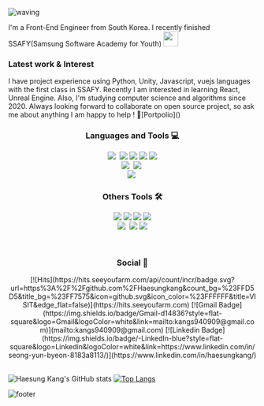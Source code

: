 ![waving](https://capsule-render.vercel.app/api?type=waving&height=250&text=HaeSung%20Kang&fontAlign=50&fontAlignY=40&desc=Collaborative%20Front-end%20Engineer&descSize=20&descAlign=60&color=gradient)

<p>
I'm a Front-End Engineer from South Korea. I recently finished SSAFY(Samsung Software Academy for Youth) <img src="https://media.giphy.com/media/WUlplcMpOCEmTGBtBW/giphy.gif" width="30">
</p>

<h3> Latest work & Interest</h3>
I have project experience using Python, Unity, Javascript, vuejs languages with the first class in SSAFY. Recently I am interested in learning React, Unreal Engine. Also, I'm studying computer science and algorithms since 2020. Always looking forward to collaborate on open source project, so ask me about anything I am happy to help !
📝[Portpolio]()
</p>


<h3 align="center"> Languages and Tools 💻 </h3>

<p align="center">
  <img src="https://img.shields.io/badge/Javascript-ffb13b?style=flat-square&logo=javascript&logoColor=white"/></a>&nbsp 
    <img src="https://img.shields.io/badge/Vue.js-64B587?style=flat-square&logo=Vue.js&logoColor=white"/>
        <img src="https://img.shields.io/badge/HTML5-E34F26?style=flat-square&logo=HTML5&logoColor=white"/>
    <img src="https://img.shields.io/badge/css-1572B6?style=flat-square&logo=css3&logoColor=white"/>
    <img src="https://img.shields.io/badge/scss-CC6699?style=flat-square&logo=Sass&logoColor=white"/>
  <br>
   <img src="https://img.shields.io/badge/Python-3766AB?style=flat-square&logo=Python&logoColor=white"/></a>&nbsp 
  <img src="https://img.shields.io/badge/Django-092E20?style=flat-square&logo=Django&logoColor=white"/></a>&nbsp 
  <br>
<img src="https://img.shields.io/badge/Unity-000000?style=flat-square&logo=Unity&logoColor=white"/></a>&nbsp 
  
</p>

<h3 align="center"> Others Tools 🛠</h3>

<p align="center">
    <img src="https://img.shields.io/badge/Notion-000000?style=flat-square&logo=Notion&logoColor=white"/> <img src="https://img.shields.io/badge/Jira-0052CC?style=flat-square&logo=Jira&logoColor=white"/> 
    <img src="https://img.shields.io/badge/Git-F05032?style=flat-square&logo=Git&logoColor=white"/>
    <img src="https://img.shields.io/badge/GitLab-FCA121?style=flat-square&logo=GitLab&logoColor=white"/>
    <br>
    <img src="https://img.shields.io/badge/PremierePro-9999FF?style=flat-square&logo=Adobe%20Premiere%20Pro&logoColor=white"/></a>&nbsp
    <img src="https://img.shields.io/badge/After Effects-01015B?style=flat-square&logo=Adobe%20After%20Effects&logoColor=white"/>
    <img src="https://img.shields.io/badge/PowerPoint-B7472A?style=flat-square&logo=Microsoft%20PowerPoint&logoColor=white"/>

</p>
<br>
<h3 align="center"> Social 📩 </h3>
<div align="center">
    [![Hits](https://hits.seeyoufarm.com/api/count/incr/badge.svg?url=https%3A%2F%2Fgithub.com%2FHaesungkang&count_bg=%23FFD5D5&title_bg=%23FF7575&icon=github.svg&icon_color=%23FFFFFF&title=VISIT&edge_flat=false)](https://hits.seeyoufarm.com)
    [![Gmail Badge](https://img.shields.io/badge/Gmail-d14836?style=flat-square&logo=Gmail&logoColor=white&link=mailto:kangs940909@gmail.com)](mailto:kangs940909@gmail.com)
    [![Linkedin Badge](https://img.shields.io/badge/-LinkedIn-blue?style=flat-square&logo=Linkedin&logoColor=white&link=https://www.linkedin.com/in/seong-yun-byeon-8183a8113/)](https://www.linkedin.com/in/haesungkang/)
 </div>

<br>

![Haesung Kang's GitHub stats](https://github-readme-stats.vercel.app/api?username=Haesungkang&show_icons=true&hide_border=true)
[![Top Langs](https://github-readme-stats.vercel.app/api/top-langs/?username=Haesungkang&layout=compact&hide_border=true)](https://github.com/Haesungkang/github-readme-stats)


![footer](https://capsule-render.vercel.app/api?type=waving&&color=gradient&height=100&section=footer&fontSize=90)


